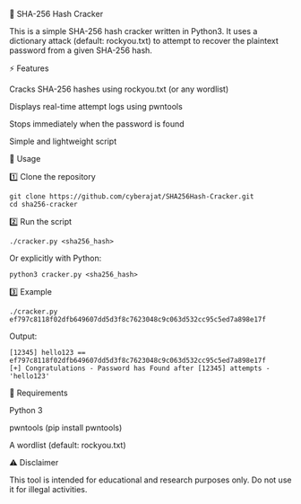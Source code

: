 🔐 SHA-256 Hash Cracker

This is a simple SHA-256 hash cracker written in Python3.
It uses a dictionary attack (default: rockyou.txt) to attempt to recover the plaintext password from a given SHA-256 hash.

⚡ Features

Cracks SHA-256 hashes using rockyou.txt (or any wordlist)

Displays real-time attempt logs using pwntools

Stops immediately when the password is found

Simple and lightweight script

🚀 Usage

1️⃣ Clone the repository

```
git clone https://github.com/cyberajat/SHA256Hash-Cracker.git
cd sha256-cracker
```
2️⃣ Run the script

```
./cracker.py <sha256_hash>
```

Or explicitly with Python:
```
python3 cracker.py <sha256_hash>
```
3️⃣ Example
```
./cracker.py ef797c8118f02dfb649607dd5d3f8c7623048c9c063d532cc95c5ed7a898e17f
```

Output:
```
[12345] hello123 == ef797c8118f02dfb649607dd5d3f8c7623048c9c063d532cc95c5ed7a898e17f
[+] Congratulations - Password has Found after [12345] attempts - 'hello123'
```

📂 Requirements

Python 3

pwntools
 (pip install pwntools)

A wordlist (default: rockyou.txt)

⚠️ Disclaimer

This tool is intended for educational and research purposes only.
Do not use it for illegal activities.
